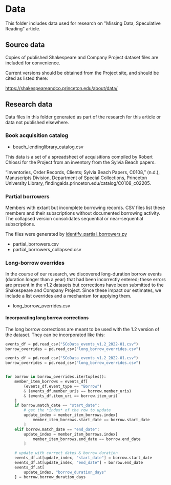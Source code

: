 # Data

This folder includes data used for research on "Missing Data, Speculative Reading" article.

## Source data

Copies of published Shakespeare and Company Project dataset files are included for convenience.

Current versions should be obtained from the Project site, and should be cited as listed there:

https://shakespeareandco.princeton.edu/about/data/


## Research data

Data files in this folder generated as part of the research for this article or data not published elsewhere.

### Book acquisition catalog

- beach_lendinglibrary_catalog.csv

This data is a set of a spreadsheet of acquisitions compiled by Robert Chiossi for the Project from 
an inventory from the Sylvia Beach papers.

“Inventories, Order Records, Clients; Sylvia Beach Papers, C0108,” (n.d.), Manuscripts Division, Department of Special Collections, Princeton University Library, findingaids.princeton.edu/catalog/C0108_c02205.

### Partial borrowers

Members with extant but incomplete borrowing records. CSV files list these members and their subscriptions without documented borrowing activity. The collapsed version consolidates sequential or near-sequential subscriptions.

The files were generated by [identify_partial_borrowers.py](../speculative-reading/identify_partial_borrowers.py)

- partial_borrowers.csv
- partial_borrowers_collapsed.csv


### Long-borrow overrides

In the course of our research, we discovered long-duration borrow events (duration longer than a year) that had been incorrectly entered; these errors are present in the v1.2 datasets but corrections have been submitted to the Shakespeare and Company Project. Since these impact our estimates, we include a list overrides and a mechanism for applying them.

- long_borrow_overrides.csv

#### Incorporating long borrow corrections

The long borrow corrections are meant to be used with the 1.2 version of the dataset. They can be incorporated like this:

```python
events_df = pd.read_csv("SCoData_events_v1.2_2022-01.csv")
borrow_overrides = pd.read_csv("long_borrow_overrides.csv")

events_df = pd.read_csv("SCoData_events_v1.2_2022-01.csv")
borrow_overrides = pd.read_csv("long_borrow_overrides.csv")


for borrow in borrow_overrides.itertuples():
    member_item_borrows = events_df[
        (events_df.event_type == "Borrow")
        & (events_df.member_uris == borrow.member_uris)
        & (events_df.item_uri == borrow.item_uri)
    ]
    if borrow.match_date == "start_date":
        # get the *index* of the row to update
        update_index = member_item_borrows.index[
            member_item_borrows.start_date == borrow.start_date
        ]
    elif borrow.match_date == "end_date":
        update_index = member_item_borrows.index[
            member_item_borrows.end_date == borrow.end_date
        ]

    # update with correct dates & borrow duration
    events_df.at[update_index, "start_date"] = borrow.start_date
    events_df.at[update_index, "end_date"] = borrow.end_date
    events_df.at[
        update_index, "borrow_duration_days"
    ] = borrow.borrow_duration_days
```